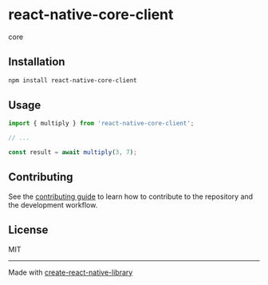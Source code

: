 # react-native-core-client

core

## Installation

```sh
npm install react-native-core-client
```

## Usage

```js
import { multiply } from 'react-native-core-client';

// ...

const result = await multiply(3, 7);
```

## Contributing

See the [contributing guide](CONTRIBUTING.md) to learn how to contribute to the repository and the development workflow.

## License

MIT

---

Made with [create-react-native-library](https://github.com/callstack/react-native-builder-bob)
